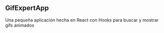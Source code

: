 ## GifExpertApp

Una pequeña aplicación hecha en React con Hooks para buscar y mostrar gifs animados
